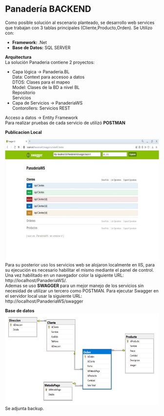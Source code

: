 # Panadería BACKEND
Como posible solución al escenario planteado, se desarrollo web services que trabajan con 3 tablas principales (Cliente,Producto,Orden). Se Utilizo con:<br/>
+ <b>Framework:</b> .Net<br/>
+ <b>Base de Datos:</b> SQL SERVER<br/>

<b>Arquitectura </b><br />
La solución Panaderia contiene 2 proyectos:<br />
+ Capa lógica -> Panaderia.BL <br/>
 Data: Context para accesoo a datos<br/>
 DTOS: Clases para el mapeo<br/>
 Model: Clases de la BD a nivel BL<br/>
 Repositorio<br/>
 Servicios<br/>
+ Capa de Servicios -> PanaderiaWS<br />
Contorollers: Servicios REST<br/>

Acceso a datos -> Entity Framework<br />
Para realizar pruebas de cada servicio de utilizó <b>POSTMAN</b>
<br />

<b>Publicacion Local</b>

<img src="./local.JPG"  height = "400" alt="WS Local" />
<br />
Para su posterior uso los servicios web se alojaron localmente en IIS, para su ejecución es necesario habilitar el mismo mediante el panel de control. Una vez habilitado en un navegador color la siguiente URL:
http://localhost/PanaderiaWS/.
</br>
Ademas se uso <b> SWAGGER </b> para un mejor manejo de los servicios sin necesidad de utilizar un tercero como POSTMAN. Para ejecutar Swagger en el servidor local usar la siguiente URL: http://localhost/PanaderiaWS/swagger
</br>

<b>Base de datos</b>
</br>
<img src="./bd.JPG"  height = "300" alt="BD" /></br>
Se adjunta backup.
